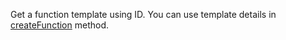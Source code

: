 Get a function template using ID. You can use template details in [createFunction](/docs/references/cloud/server-nodejs/functions#create) method.